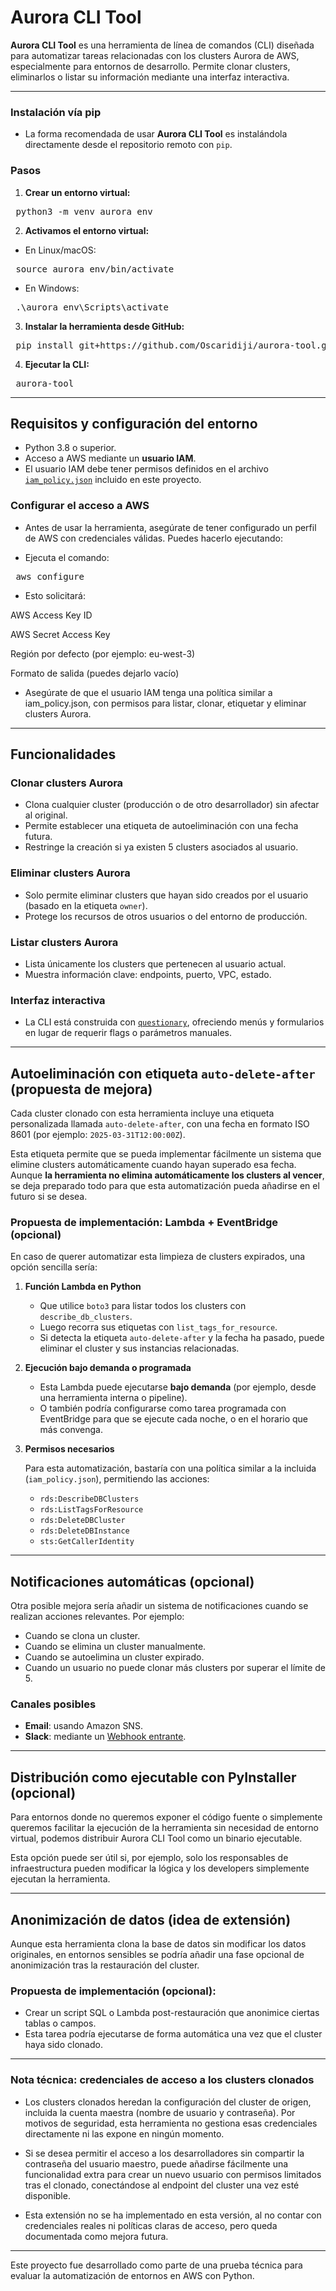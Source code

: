# Aurora CLI Tool


**Aurora CLI Tool** es una herramienta de línea de comandos (CLI) diseñada para automatizar tareas relacionadas con los clusters Aurora de AWS, especialmente para entornos de desarrollo. Permite clonar clusters, eliminarlos o listar su información mediante una interfaz interactiva.

---

### Instalación vía pip

- La forma recomendada de usar **Aurora CLI Tool** es instalándola directamente desde el repositorio remoto con `pip`.

### Pasos

1. **Crear un entorno virtual:**

<pre> python3 -m venv aurora_env </pre>

2. **Activamos el entorno virtual:**

- En Linux/macOS:

<pre> source aurora_env/bin/activate </pre>

- En Windows:

<pre> .\aurora_env\Scripts\activate </pre>

3. **Instalar la herramienta desde GitHub:**

<pre> pip install git+https://github.com/Oscaridiji/aurora-tool.git </pre>

4. **Ejecutar la CLI:**

<pre> aurora-tool </pre>

---

## Requisitos y configuración del entorno

- Python 3.8 o superior.
- Acceso a AWS mediante un **usuario IAM**.
- El usuario IAM debe tener permisos definidos en el archivo [`iam_policy.json`](./iam_policy.json) incluido en este proyecto.

### Configurar el acceso a AWS

- Antes de usar la herramienta, asegúrate de tener configurado un perfil de AWS con credenciales válidas. Puedes hacerlo ejecutando:

- Ejecuta el comando:

<pre> aws configure </pre>

- Esto solicitará:

AWS Access Key ID

AWS Secret Access Key

Región por defecto (por ejemplo: eu-west-3)

Formato de salida (puedes dejarlo vacío)

- Asegúrate de que el usuario IAM tenga una política similar a iam_policy.json, con permisos para listar, clonar, etiquetar y eliminar clusters Aurora.

---

## Funcionalidades

### Clonar clusters Aurora

- Clona cualquier cluster (producción o de otro desarrollador) sin afectar al original.
- Permite establecer una etiqueta de autoeliminación con una fecha futura.
- Restringe la creación si ya existen 5 clusters asociados al usuario.

### Eliminar clusters Aurora

- Solo permite eliminar clusters que hayan sido creados por el usuario (basado en la etiqueta `owner`).
- Protege los recursos de otros usuarios o del entorno de producción.

### Listar clusters Aurora

- Lista únicamente los clusters que pertenecen al usuario actual.
- Muestra información clave: endpoints, puerto, VPC, estado.

### Interfaz interactiva

- La CLI está construida con [`questionary`](https://github.com/tmbo/questionary), ofreciendo menús y formularios en lugar de requerir flags o parámetros manuales.


---

## Autoeliminación con etiqueta `auto-delete-after` (propuesta de mejora)

Cada cluster clonado con esta herramienta incluye una etiqueta personalizada llamada `auto-delete-after`, con una fecha en formato ISO 8601 (por ejemplo: `2025-03-31T12:00:00Z`).

Esta etiqueta permite que se pueda implementar fácilmente un sistema que elimine clusters automáticamente cuando hayan superado esa fecha. Aunque **la herramienta no elimina automáticamente los clusters al vencer**, se deja preparado todo para que esta automatización pueda añadirse en el futuro si se desea.

### Propuesta de implementación: Lambda + EventBridge (opcional)

En caso de querer automatizar esta limpieza de clusters expirados, una opción sencilla sería:

1. **Función Lambda en Python**

   - Que utilice `boto3` para listar todos los clusters con `describe_db_clusters`.
   - Luego recorra sus etiquetas con `list_tags_for_resource`.
   - Si detecta la etiqueta `auto-delete-after` y la fecha ha pasado, puede eliminar el cluster y sus instancias relacionadas.

2. **Ejecución bajo demanda o programada**

   - Esta Lambda puede ejecutarse **bajo demanda** (por ejemplo, desde una herramienta interna o pipeline).
   - O también podría configurarse como tarea programada con EventBridge para que se ejecute cada noche, o en el horario que más convenga.

3. **Permisos necesarios**

   Para esta automatización, bastaría con una política similar a la incluida (`iam_policy.json`), permitiendo las acciones:

   - `rds:DescribeDBClusters`
   - `rds:ListTagsForResource`
   - `rds:DeleteDBCluster`
   - `rds:DeleteDBInstance`
   - `sts:GetCallerIdentity`

---

## Notificaciones automáticas (opcional)

Otra posible mejora sería añadir un sistema de notificaciones cuando se realizan acciones relevantes. Por ejemplo:

- Cuando se clona un cluster.
- Cuando se elimina un cluster manualmente.
- Cuando se autoelimina un cluster expirado.
- Cuando un usuario no puede clonar más clusters por superar el límite de 5.

### Canales posibles

- **Email**: usando Amazon SNS.
- **Slack**: mediante un [Webhook entrante](https://api.slack.com/messaging/webhooks).

---

## Distribución como ejecutable con PyInstaller (opcional)

Para entornos donde no queremos exponer el código fuente o simplemente queremos facilitar la ejecución de la herramienta sin necesidad de entorno virtual, podemos distribuir Aurora CLI Tool como un binario ejecutable.

Esta opción puede ser útil si, por ejemplo, solo los responsables de infraestructura pueden modificar la lógica y los developers simplemente ejecutan la herramienta.


---

## Anonimización de datos (idea de extensión)

Aunque esta herramienta clona la base de datos sin modificar los datos originales, en entornos sensibles se podría añadir una fase opcional de anonimización tras la restauración del cluster.

### Propuesta de implementación (opcional):

- Crear un script SQL o Lambda post-restauración que anonimice ciertas tablas o campos.
- Esta tarea podría ejecutarse de forma automática una vez que el cluster haya sido clonado.

---

### Nota técnica: credenciales de acceso a los clusters clonados

- Los clusters clonados heredan la configuración del cluster de origen, incluida la cuenta maestra (nombre de usuario y contraseña). Por motivos de seguridad, esta herramienta no gestiona esas credenciales directamente ni las expone en ningún momento.

- Si se desea permitir el acceso a los desarrolladores sin compartir la contraseña del usuario maestro, puede añadirse fácilmente una funcionalidad extra para crear un nuevo usuario con permisos limitados tras el clonado, conectándose al endpoint del cluster una vez esté disponible.

- Esta extensión no se ha implementado en esta versión, al no contar con credenciales reales ni políticas claras de acceso, pero queda documentada como mejora futura.

---

Este proyecto fue desarrollado como parte de una prueba técnica para evaluar la automatización de entornos en AWS con Python.